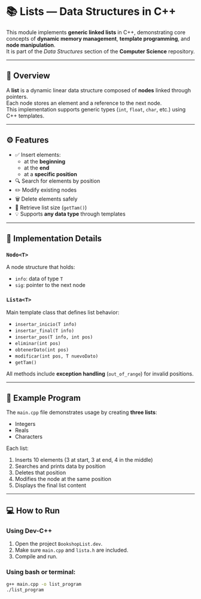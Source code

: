 # 📚 Lists — Data Structures in C++

This module implements **generic linked lists** in C++, demonstrating core concepts of **dynamic memory management**, **template programming**, and **node manipulation**.  
It is part of the *Data Structures* section of the **Computer Science** repository.

---

## 🧩 Overview

A **list** is a dynamic linear data structure composed of **nodes** linked through pointers.  
Each node stores an element and a reference to the next node.  
This implementation supports generic types (`int`, `float`, `char`, etc.) using C++ templates.

---

## ⚙️ Features

- ✅ Insert elements:
  - at the **beginning**
  - at the **end**
  - at a **specific position**
- 🔍 Search for elements by position
- ✏️ Modify existing nodes
- 🗑️ Delete elements safely
- 📏 Retrieve list size (`getTam()`)
- 💡 Supports **any data type** through templates

---

## 🧠 Implementation Details

### `Nodo<T>`
A node structure that holds:
- `info`: data of type `T`
- `sig`: pointer to the next node

### `Lista<T>`
Main template class that defines list behavior:
- `insertar_inicio(T info)`
- `insertar_final(T info)`
- `insertar_pos(T info, int pos)`
- `eliminar(int pos)`
- `obtenerDato(int pos)`
- `modificar(int pos, T nuevoDato)`
- `getTam()`

All methods include **exception handling** (`out_of_range`) for invalid positions.

---

## 🧾 Example Program

The `main.cpp` file demonstrates usage by creating **three lists**:
- Integers  
- Reals  
- Characters  

Each list:
1. Inserts 10 elements (3 at start, 3 at end, 4 in the middle)  
2. Searches and prints data by position  
3. Deletes that position  
4. Modifies the node at the same position  
5. Displays the final list content  

---

## 💻 How to Run

### Using **Dev-C++**
1. Open the project `BookshopList.dev`.
2. Make sure `main.cpp` and `lista.h` are included.
3. Compile and run.

### Using **bash** or terminal:
```bash
g++ main.cpp -o list_program
./list_program
